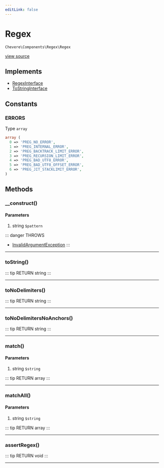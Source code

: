 ```yaml
---
editLink: false
---
```


# Regex

`Chevere\Components\Regex\Regex`

[view source](https://github.com/chevere/chevere/blob/master/src/Chevere/Components/Regex/Regex.php)

## Implements

- [RegexInterface](../../Interfaces/Regex/RegexInterface.md)
- [ToStringInterface](../../Interfaces/Common/ToStringInterface.md)

## Constants

### ERRORS

Type `array`

```php
array (
  0 => 'PREG_NO_ERROR',
  1 => 'PREG_INTERNAL_ERROR',
  2 => 'PREG_BACKTRACK_LIMIT_ERROR',
  3 => 'PREG_RECURSION_LIMIT_ERROR',
  4 => 'PREG_BAD_UTF8_ERROR',
  5 => 'PREG_BAD_UTF8_OFFSET_ERROR',
  6 => 'PREG_JIT_STACKLIMIT_ERROR',
)
```

## Methods

### __construct()

#### Parameters

1. string `$pattern`

::: danger THROWS
- [InvalidArgumentException](../../Exceptions/Core/InvalidArgumentException.md) 
:::

---

### toString()

::: tip RETURN
string
:::

---

### toNoDelimiters()

::: tip RETURN
string
:::

---

### toNoDelimitersNoAnchors()

::: tip RETURN
string
:::

---

### match()

#### Parameters

1. string `$string`

::: tip RETURN
array
:::

---

### matchAll()

#### Parameters

1. string `$string`

::: tip RETURN
array
:::

---

### assertRegex()

::: tip RETURN
void
:::

---
